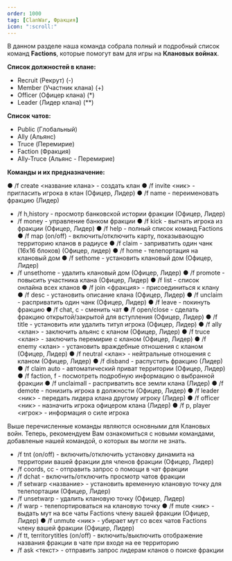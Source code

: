```yaml
---
order: 1000
tag: [ClanWar, Фракция]
icon: ":scroll:"
---
```

В данном разделе наша команда собрала полный и подробный список команд **Factions**, которые помогут вам для игры на **Клановых войнах**.

**Список должностей в клане:**

- Recruit (Рекрут) (-)
- Member (Участник клана) (+)
- Officer (Офицер клана) (*)
- Leader (Лидер клана) (**)

**Список чатов:**
- Public (Глобальный)
- Ally (Альянс)
- Truce (Перемирие)
- Faction (Фракция)
- Ally-Truce (Альянс - Перемирие)

**Команды и их предназначение:**

● /f create <название клана> - создать клан
● /f invite <ник> - пригласить игрока в клан (Офицер, Лидер)
● /f name - переименовать фракцию (Лидер)
- /f h,history - просмотр банковской истории фракции (Офицер, Лидер)
- /f money - управление банком фракции
● /f kick - выгнать игрока из фракции (Офицер, Лидер)
● /f help - полный список команд Factions
● /f map (on/off) - включить/отключить карту, показывающую территорию кланов в радиусе
● /f claim - заприватить один чанк (16x16 блоков) (Офицер, лидер)
● /f home - телепортация на клановый дом
● /f sethome - установить клановый дом (Офицер, Лидер)
- /f unsethome - удалить клановый дом (Офицер, Лидер)
● /f promote - повысить участника клана (Офицер, Лидер)
● /f list - список онлайна всех кланов
● /f join <фракция> - присоединиться к клану
● /f desc - установить описание клана (Офицер, Лидер)
● /f unclaim - расприватить один чанк (Офицер, Лидер)
● /f leave - покинуть фракцию
● /f chat, c - сменить чат
● /f open/close - сделать фракцию открытой/закрытой для вступления (Офицер, Лидер)
● /f title - установить или удалить титул игрока (Офицер, Лидер)
● /f ally <клан> - заключить альянс с кланом (Офицер, Лидер)
● /f truce <клан> - заключить перемирие с кланом (Офицер, Лидер)
● /f enemy <клан> - установить враждебные отношения с кланом (Офицер, Лидер)
● /f neutral <клан> - нейтральные отношения с кланом (Офицер, Лидер)
● /f disband - распустить фракцию (Лидер) 
● /f claim auto - автоматический приват территории (Офицер, Лидер)
● /f faction, f - посмотреть подробную информацию о выбранной фракции
● /f unclaimall - расприватить все земли клана (Лидер)
● /f demote - понизить игрока в должности (Офицер, Лидер)
● /f leader <ник> - передать лидера клана другому игроку (Лидер)
● /f officer <ник> - назначить игрока офицером клана (Лидер)
● /f p, player <игрок> - информация о силе игрока

Выше перечисленные команды являются основными для Клановых войн. Теперь, рекомендуем Вам ознакомиться с новыми командами, добавленые нашей командой, о которых вы могли не знать.

- /f tnt (on/off) - включить/отключить установку динамита на территории вашей фракции для членов фракции (Офицер, Лидер)
- /f coords, cc - отправить запрос о помощи в чат фракции
- /f dchat - включить/отключить просмотр чатов фракции
- /f setwarp <название> - установить временную клановую точку для телепортации (Офицер, Лидер)
- /f unsetwarp - удалить клановую точку (Офицер, Лидер)
- /f warp - телепортироваться на клановую точку
● /f mute <ник> - выдать мут на все чаты Factions члену вашей фракции (Офицер, Лидер)
● /f unmute <ник> - убирает мут со всех чатов Factions члену вашей фракции (Офицер, Лидер)
- /f tt, territorytitles (on/off) - включить/выключить отображение названия фракции в чате при входе на ее территорию
- /f ask <текст> - отправить запрос лидерам кланов о поиске фракции
